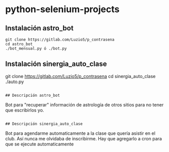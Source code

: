 # python-selenium-projects

## Instalación astro_bot
```
git clone https://gitlab.com/Luzio5/p_contrasena
cd astro_bot
./bot_mensual.py ó ./bot.py
```

## Instalación sinergia_auto_clase
git clone https://gitlab.com/Luzio5/p_contrasena
cd sinergia_auto_clase
./auto.py
```

## Descripción astro_bot
```
Bot para "recuperar" información de astrología de otros sitios
para no tener que escribirlos yo. 

```

## Descripción sinergia_auto_clase
```
Bot para agendarme automaticamente a la clase que quería asistir
en el club. Así nunca me olvidaba de inscribirme. Hay que agregarlo
a cron para que se ejecute automaticamente

```

